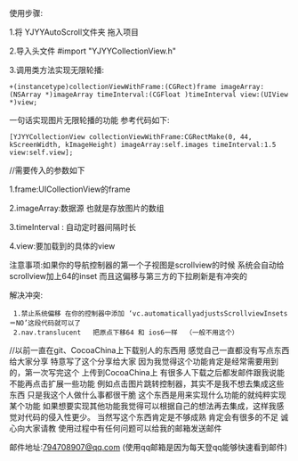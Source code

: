 使用步骤:

1.将 YJYYAutoScroll文件夹 拖入项目

2.导入头文件 #import "YJYYCollectionView.h"

3.调用类方法实现无限轮播:

```
+(instancetype)collectionViewWithFrame:(CGRect)frame imageArray:(NSArray *)imageArray timeInterval:(CGFloat )timeInterval view:(UIView *)view;
```

一句话实现图片无限轮播的功能 参考代码如下:

``` 
[YJYYCollectionView collectionViewWithFrame:CGRectMake(0, 44, kScreenWidth, kImageHeight) imageArray:self.images timeInterval:1.5 view:self.view];
```

//需要传入的参数如下

1.frame:UICollectionView的frame

2.imageArray:数据源 也就是存放图片的数组

3.timeInterval : 自动定时器间隔时长

4.view:要加载到的具体的view

注意事项:如果你的导航控制器的第一个子视图是scrollview的时候   系统会自动给scrollview加上64的inset
而且这偏移与第三方的下拉刷新是有冲突的

解决冲突: 

     1.禁止系统偏移 在你的控制器中添加 ‘vc.automaticallyadjustsScrollviewInsets ＝NO’这段代码就可以了 
     2.nav.translucent   把原点下移64 和 ios6一样  （一般不用这个） 

//以前一直在git、CocoaChina上下载别人的东西用 感觉自己一直都没有写点东西给大家分享 特意写了这个分享给大家 因为我觉得这个功能肯定是经常需要用到的，第一次写完这个 上传到CocoaChina上 有很多人下载之后都发邮件跟我说能不能再点击扩展一些功能 例如点击图片跳转控制器，其实不是我不想去集成这些东西 只是我这个人做什么事都很干脆 这个东西是用来实现什么功能的就纯粹实现某个功能 如果想要实现其他功能我觉得可以根据自己的想法再去集成，这样我感觉对代码的侵入性更少。 当然写这个东西肯定是不够成熟 肯定会有很多的不足 诚心向大家请教 使用过程中有任何问题可以给我的邮箱发送邮件 

邮件地址:794708907@qq.com (使用qq邮箱是因为每天登qq能够快速看到邮件)

